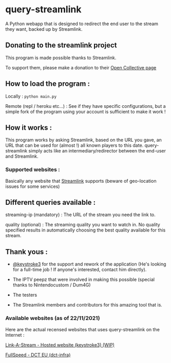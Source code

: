 # query-streamlink

A Python webapp that is designed to redirect the end user to the stream they want, backed up by Streamlink.

## Donating to the streamlink project

This program is made possible thanks to Streamlink.

To support them, please make a donation to their [Open Collective page](https://opencollective.com/streamlink)

## How to load the program :

Locally :
```python main.py```

Remote (repl / heroku etc...) :
See if they have specific configurations, but a simple fork of the program using your account is sufficient to make it work !

## How it works :

This program works by asking Streamlink, based on the URL you gave, an URL that can be used for (almost !) all known players to this date. query-streamlink simply acts like an intermediary/redirector between the end-user and Streamlink.

### Supported websites :

Basically any website that [Streamlink](https://streamlink.github.io/plugin_matrix.html) supports (beware of geo-location issues for some services)

## Different queries available :

streaming-ip (mandatory) : The URL of the stream you need the link to.

quality (optional) : The streaming quality you want to watch in. No quality specified results in automatically choosing the best quality available for this stream.

## Thank yous :

-  [@keystroke3](https://github.com/keystroke3) for the support and rework of the application (He's looking for a full-time job ! If anyone's interested, contact him directly).

- The IPTV peepz that were involved in making this possible (special thanks to Nintendocustom / Dum4G)

- The testers

- The Streamlink members and contributors for this amazing tool that is.


### Available websites (as of 22/11/2021)

Here are the actual recensed websites that uses query-streamlink on the Internet :

[Link-A-Stream - Hosted website (keystroke3) (WIP)](https://linkastream.co/)

[FullSpeed - DCT EU (dct-infra)](http://free.fullspeed.tv/)
